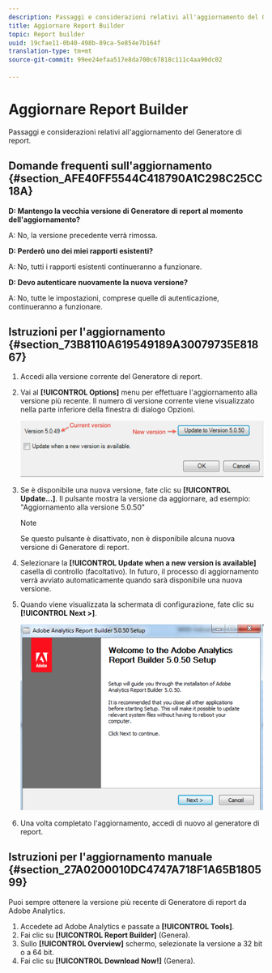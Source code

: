 ```yaml
---
description: Passaggi e considerazioni relativi all'aggiornamento del Generatore di report.
title: Aggiornare Report Builder
topic: Report builder
uuid: 19cfae11-0b40-498b-89ca-5e854e7b164f
translation-type: tm+mt
source-git-commit: 99ee24efaa517e8da700c67818c111c4aa90dc02

---
```



# Aggiornare Report Builder

Passaggi e considerazioni relativi all'aggiornamento del Generatore di report.

## Domande frequenti sull'aggiornamento {#section_AFE40FF5544C418790A1C298C25CC18A}

**D: Mantengo la vecchia versione di Generatore di report al momento dell'aggiornamento?**

A: No, la versione precedente verrà rimossa.

**D: Perderò uno dei miei rapporti esistenti?**

A: No, tutti i rapporti esistenti continueranno a funzionare.

**D: Devo autenticare nuovamente la nuova versione?**

A: No, tutte le impostazioni, comprese quelle di autenticazione, continueranno a funzionare.

## Istruzioni per l'aggiornamento {#section_73B8110A619549189A30079735E81867}

1. Accedi alla versione corrente del Generatore di report.
1. Vai al **[!UICONTROL Options]** menu per effettuare l'aggiornamento alla versione più recente. Il numero di versione corrente viene visualizzato nella parte inferiore della finestra di dialogo Opzioni.

   ![](assets/upgrade.png)

1. Se è disponibile una nuova versione, fate clic su **[!UICONTROL Update...]**. Il pulsante mostra la versione da aggiornare, ad esempio: "Aggiornamento alla versione 5.0.50"

   >[!NOTE]
   >
   >Se questo pulsante è disattivato, non è disponibile alcuna nuova versione di Generatore di report.

1. Selezionare la **[!UICONTROL Update when a new version is available]** casella di controllo (facoltativo). In futuro, il processo di aggiornamento verrà avviato automaticamente quando sarà disponibile una nuova versione.
1. Quando viene visualizzata la schermata di configurazione, fate clic su **[!UICONTROL Next >]**.

   ![](assets/setup.png)

1. Una volta completato l'aggiornamento, accedi di nuovo al generatore di report.

## Istruzioni per l'aggiornamento manuale {#section_27A0200010DC4747A718F1A65B180599}

Puoi sempre ottenere la versione più recente di Generatore di report da Adobe Analytics.

1. Accedete ad Adobe Analytics e passate a **[!UICONTROL Tools]**.
1. Fai clic su **[!UICONTROL Report Builder]** (Genera).
1. Sullo **[!UICONTROL Overview]** schermo, selezionate la versione a 32 bit o a 64 bit.
1. Fai clic su **[!UICONTROL Download Now!]** (Genera).

